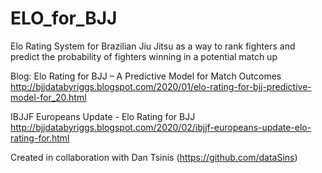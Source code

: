 # ELO_for_BJJ
Elo Rating System for Brazilian Jiu Jitsu as a way to rank fighters and predict the probability of fighters winning in a potential match up

Blog: Elo Rating for BJJ – A Predictive Model for Match Outcomes
http://bjjdatabyriggs.blogspot.com/2020/01/elo-rating-for-bjj-predictive-model-for_20.html

IBJJF Europeans Update - Elo Rating for BJJ
http://bjjdatabyriggs.blogspot.com/2020/02/ibjjf-europeans-update-elo-rating-for.html

Created in collaboration with Dan Tsinis (https://github.com/dataSins)

